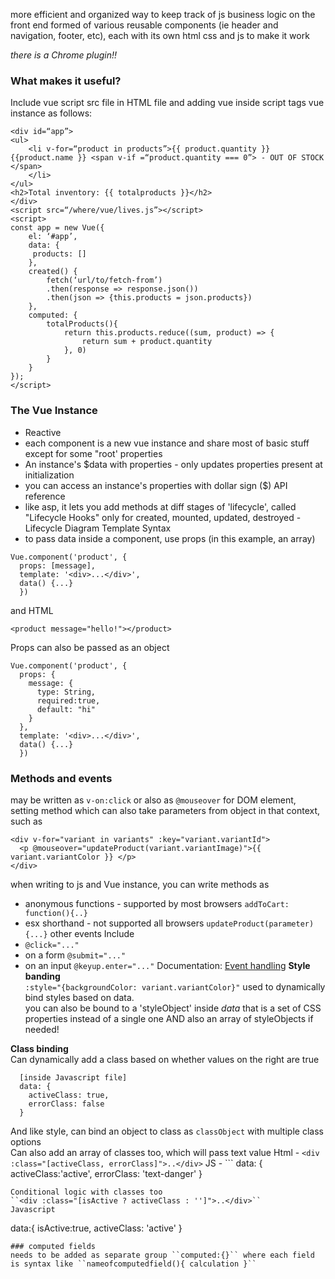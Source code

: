 more efficient and organized way to keep track of js business logic on the front end
formed of various reusable components (ie header and navigation, footer, etc), each with its own html css and js to make it work

*there is a Chrome plugin!!*

### What makes it useful?
Include vue script src file in HTML file
and adding vue inside script tags
vue instance as follows:
```
<div id=“app”>
<ul>
    <li v-for=“product in products”>{{ product.quantity }} {{product.name }} <span v-if =“product.quantity === 0”> - OUT OF STOCK </span>
    </li>
</ul>
<h2>Total inventory: {{ totalproducts }}</h2>
</div>
<script src=“/where/vue/lives.js”></script>
<script>
const app = new Vue({
    el: ‘#app’,
    data: {
     products: []
    },
    created() {
        fetch(‘url/to/fetch-from’)
        .then(response => response.json())
        .then(json => {this.products = json.products})
    },
    computed: {
        totalProducts(){
            return this.products.reduce((sum, product) => {
                return sum + product.quantity
            }, 0)
        }
    }
});
</script>
```
### The Vue Instance
* Reactive
* each component is a new vue instance and share most of basic stuff except for some "root' properties
* An instance's $data with properties - only updates properties present at initialization
* you can access an instance's properties with dollar sign ($) API reference
* like asp, it lets you add methods at diff stages of 'lifecycle', called "Lifecycle Hooks"
only for created, mounted, updated, destroyed - Lifecycle Diagram
Template Syntax
* to pass data inside a component, use props (in this example, an array)
```
Vue.component('product', {
  props: [message],
  template: '<div>...</div>',
  data() {...}
  })
```
and HTML
```
<product message="hello!"></product>
```
Props can also be passed as an object
```
Vue.component('product', {
  props: {
    message: {
      type: String,
      required:true,
      default: "hi"
    }
  },
  template: '<div>...</div>',
  data() {...}
  })
```
### Methods and events
may be written as ``v-on:click``
or also as ``@mouseover`` for DOM element, setting method which can also take parameters from object in that context, such as  
```
<div v-for="variant in variants" :key="variant.variantId">
  <p @mouseover="updateProduct(variant.variantImage)">{{ variant.variantColor }} </p>
</div>
```
when writing to js and Vue instance, you can write methods as
* anonymous functions - supported by most browsers ``addToCart: function(){..}``
* esx shorthand - not supported all browsers `` updateProduct(parameter){...} ``
other events Include
* ``@click="..."``
* on a form ``@submit="..."``
* on an input ``@keyup.enter="..."``
Documentation: [Event handling](https://vuejs.org/v2/guide/events.html)
**Style banding**  
``:style="{backgroundColor: variant.variantColor}"`` used to dynamically bind styles based on data.  
you can also be bound to a 'styleObject' inside *data* that
is a set of CSS properties instead of a single one
AND also an array of styleObjects if needed!

**Class binding**  
Can dynamically add a class based on whether values on the right are true
```:class="{ active: activeClass, 'text-danger': errorClass }"
  [inside Javascript file]
  data: {
    activeClass: true,
    errorClass: false
  }
```
And like style, can bind an object to class as ``classObject`` with multiple class options  
Can also add an array of classes too, which will pass text value
Html - ``<div :class="[activeClass, errorClass]">..</div>``
JS - ``` data: {
  activeClass:'active',
  errorClass: 'text-danger'
}
```
Conditional logic with classes too  
``<div :class="[isActive ? activeClass : '']">..</div>``
Javascript
```
 data:{
   isActive:true,
   activeClass: 'active'
 }
```
### computed fields
needs to be added as separate group ``computed:{}`` where each field is syntax like ``nameofcomputedfield(){ calculation }``
